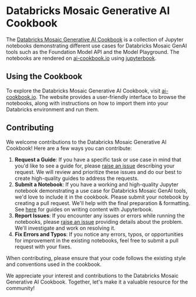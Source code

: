 # Databricks Mosaic Generative AI Cookbook

The [Databricks Mosaic Generative AI Cookbook](https://ai-cookbook.io) is a collection of Jupyter notebooks demonstrating different use cases for Databricks Mosaic GenAI tools such as the Foundation Model API and the Model Playground. The notebooks are rendered on [ai-cookbook.io](ai-cookbook.io) using [jupyterbook](https://jupyterbook.org/en/stable/intro.html).

## Using the Cookbook

To explore the Databricks Mosaic Generative AI Cookbook, visit [ai-cookbook.io](https://ai-cookbook.io). The website provides a user-friendly interface to browse the notebooks, along with instructions on how to import them into your Databricks environment and run them.

## Contributing

We welcome contributions to the Databricks Mosaic Generative AI Cookbook! Here are a few ways you can contribute:

1. **Request a Guide**: If you have a specific task or use case in mind that you'd like to see a guide for, please [raise an issue](https://github.com/databricks-genai-cookbook/cookbook/issues) describing your request. We will review and prioritize these issues and do our best to create high-quality guides to address the requests.
2. **Submit a Notebook**: If you have a working and high-quality Jupyter notebook demonstrating a use case for Databricks Mosaic GenAI tools, we'd love to include it in the cookbook. Please submit your notebook by creating a pull request. We'll help with the final preparation & formatting. See [here](https://jupyterbook.org/en/stable/content/index.html) for guides on writing content with Jupyterbook.
3. **Report Issues**: If you encounter any issues or errors while running the notebooks, please [raise an issue](https://github.com/databricks-genai-cookbook/cookbook/issues/new/choose) providing details about the problem. We'll investigate and work on resolving it.
4. **Fix Errors and Typos**: If you notice any errors, typos, or opportunities for improvement in the existing notebooks, feel free to submit a pull request with your fixes.

When contributing, please ensure that your code follows the existing style and conventions used in the cookbook.

We appreciate your interest and contributions to the Databricks Mosaic Generative AI Cookbook. Together, let's make it a valuable resource for the community!